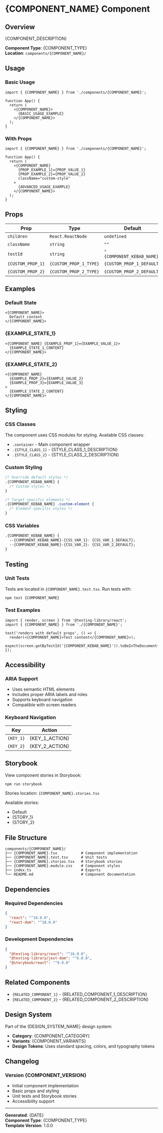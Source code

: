 # {COMPONENT_NAME} Component

## Overview

{COMPONENT_DESCRIPTION}

**Component Type**: {COMPONENT_TYPE}  
**Location**: `components/{COMPONENT_NAME}/`

## Usage

### Basic Usage

```tsx
import { {COMPONENT_NAME} } from './components/{COMPONENT_NAME}';

function App() {
  return (
    <{COMPONENT_NAME}>
      {BASIC_USAGE_EXAMPLE}
    </{COMPONENT_NAME}>
  );
}
```

### With Props

```tsx
import { {COMPONENT_NAME} } from './components/{COMPONENT_NAME}';

function App() {
  return (
    <{COMPONENT_NAME}
      {PROP_EXAMPLE_1}={PROP_VALUE_1}
      {PROP_EXAMPLE_2}={PROP_VALUE_2}
      className="custom-style"
    >
      {ADVANCED_USAGE_EXAMPLE}
    </{COMPONENT_NAME}>
  );
}
```

## Props

| Prop              | Type                   | Default                    | Required                 | Description                 |
| ----------------- | ---------------------- | -------------------------- | ------------------------ | --------------------------- |
| `children`        | `React.ReactNode`      | `undefined`                | No                       | Primary content             |
| `className`       | `string`               | `""`                       | No                       | Additional CSS classes      |
| `testId`          | `string`               | `"{COMPONENT_KEBAB_NAME}"` | No                       | Test identifier             |
| `{CUSTOM_PROP_1}` | `{CUSTOM_PROP_1_TYPE}` | `{CUSTOM_PROP_1_DEFAULT}`  | {CUSTOM_PROP_1_REQUIRED} | {CUSTOM_PROP_1_DESCRIPTION} |
| `{CUSTOM_PROP_2}` | `{CUSTOM_PROP_2_TYPE}` | `{CUSTOM_PROP_2_DEFAULT}`  | {CUSTOM_PROP_2_REQUIRED} | {CUSTOM_PROP_2_DESCRIPTION} |

## Examples

### Default State

```tsx
<{COMPONENT_NAME}>
  Default content
</{COMPONENT_NAME}>
```

### {EXAMPLE_STATE_1}

```tsx
<{COMPONENT_NAME} {EXAMPLE_PROP_1}={EXAMPLE_VALUE_1}>
  {EXAMPLE_STATE_1_CONTENT}
</{COMPONENT_NAME}>
```

### {EXAMPLE_STATE_2}

```tsx
<{COMPONENT_NAME}
  {EXAMPLE_PROP_2}={EXAMPLE_VALUE_2}
  {EXAMPLE_PROP_3}={EXAMPLE_VALUE_3}
>
  {EXAMPLE_STATE_2_CONTENT}
</{COMPONENT_NAME}>
```

## Styling

### CSS Classes

The component uses CSS modules for styling. Available CSS classes:

- `.container` - Main component wrapper
- `.{STYLE_CLASS_1}` - {STYLE_CLASS_1_DESCRIPTION}
- `.{STYLE_CLASS_2}` - {STYLE_CLASS_2_DESCRIPTION}

### Custom Styling

```css
/* Override default styles */
.{COMPONENT_KEBAB_NAME} {
  /* Custom styles */
}

/* Target specific elements */
.{COMPONENT_KEBAB_NAME} .custom-element {
  /* Element-specific styles */
}
```

### CSS Variables

```css
.{COMPONENT_KEBAB_NAME} {
  --{COMPONENT_KEBAB_NAME}-{CSS_VAR_1}: {CSS_VAR_1_DEFAULT};
  --{COMPONENT_KEBAB_NAME}-{CSS_VAR_2}: {CSS_VAR_2_DEFAULT};
}
```

## Testing

### Unit Tests

Tests are located in `{COMPONENT_NAME}.test.tsx`. Run tests with:

```bash
npm test {COMPONENT_NAME}
```

### Test Examples

```tsx
import { render, screen } from '@testing-library/react';
import { {COMPONENT_NAME} } from './{COMPONENT_NAME}';

test('renders with default props', () => {
  render(<{COMPONENT_NAME}>Test content</{COMPONENT_NAME}>);
  expect(screen.getByTestId('{COMPONENT_KEBAB_NAME}')).toBeInTheDocument();
});
```

## Accessibility

### ARIA Support

- Uses semantic HTML elements
- Includes proper ARIA labels and roles
- Supports keyboard navigation
- Compatible with screen readers

### Keyboard Navigation

| Key       | Action         |
| --------- | -------------- |
| `{KEY_1}` | {KEY_1_ACTION} |
| `{KEY_2}` | {KEY_2_ACTION} |

## Storybook

View component stories in Storybook:

```bash
npm run storybook
```

Stories location: `{COMPONENT_NAME}.stories.tsx`

Available stories:

- Default
- {STORY_1}
- {STORY_2}

## File Structure

```
components/{COMPONENT_NAME}/
├── {COMPONENT_NAME}.tsx           # Component implementation
├── {COMPONENT_NAME}.test.tsx      # Unit tests
├── {COMPONENT_NAME}.stories.tsx   # Storybook stories
├── {COMPONENT_NAME}.module.css    # Component styles
├── index.ts                       # Exports
└── README.md                      # Component documentation
```

## Dependencies

### Required Dependencies

```json
{
  "react": "^18.0.0",
  "react-dom": "^18.0.0"
}
```

### Development Dependencies

```json
{
  "@testing-library/react": "^16.0.0",
  "@testing-library/jest-dom": "^6.0.0",
  "@storybook/react": "^9.0.0"
}
```

## Related Components

- `{RELATED_COMPONENT_1}` - {RELATED_COMPONENT_1_DESCRIPTION}
- `{RELATED_COMPONENT_2}` - {RELATED_COMPONENT_2_DESCRIPTION}

## Design System

Part of the {DESIGN_SYSTEM_NAME} design system:

- **Category**: {COMPONENT_CATEGORY}
- **Variants**: {COMPONENT_VARIANTS}
- **Design Tokens**: Uses standard spacing, colors, and typography tokens

## Changelog

### Version {COMPONENT_VERSION}

- Initial component implementation
- Basic props and styling
- Unit tests and Storybook stories
- Accessibility support

---

**Generated**: {DATE}  
**Component Type**: {COMPONENT_TYPE}  
**Template Version**: 1.0.0

